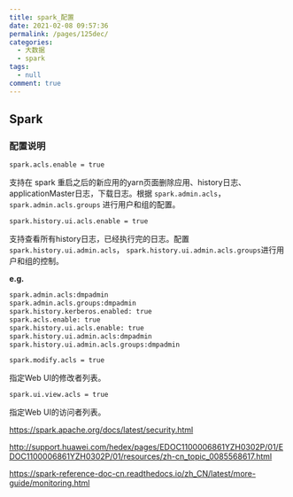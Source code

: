```yaml
---
title: spark_配置
date: 2021-02-08 09:57:36
permalink: /pages/125dec/
categories: 
  - 大数据
  - spark
tags: 
  - null
comment: true
---
```

## Spark

### 配置说明

`spark.acls.enable = true`

支持在 spark 重启之后的新应用的yarn页面删除应用、history日志、applicationMaster日志，下载日志。根据 `spark.admin.acls`，`spark.admin.acls.groups` 进行用户和组的配置。

`spark.history.ui.acls.enable = true`

支持查看所有history日志，已经执行完的日志。配置 `spark.history.ui.admin.acls`，
`spark.history.ui.admin.acls.groups`进行用户和组的控制。

**e.g.**

```xml
spark.admin.acls:dmpadmin
spark.admin.acls.groups:dmpadmin
spark.history.kerberos.enabled: true
spark.acls.enable: true
spark.history.ui.acls.enable: true
spark.history.ui.admin.acls:dmpadmin
spark.history.ui.admin.acls.groups:dmpadmin
```

`spark.modify.acls = true`

指定Web UI的修改者列表。

`spark.ui.view.acls = true`

指定Web UI的访问者列表。

https://spark.apache.org/docs/latest/security.html

http://support.huawei.com/hedex/pages/EDOC1100006861YZH0302P/01/EDOC1100006861YZH0302P/01/resources/zh-cn_topic_0085568617.html

https://spark-reference-doc-cn.readthedocs.io/zh_CN/latest/more-guide/monitoring.html